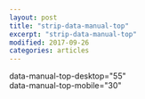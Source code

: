 ```yaml
---
layout: post
title: "strip-data-manual-top"
excerpt: "strip-data-manual-top"
modified: 2017-09-26
categories: articles
---
```

data-manual-top-desktop="55" <br>
data-manual-top-mobile="30" <br>
<div class="apester-strip" is-mobile-only="false" data-manual-top-desktop="55" data-manual-top-mobile="30" data-channel-tokens="574dc6c256ebacd453bb69ba" item-shape="square"
   item-size="medium" item-text-color="white" item-has-shadow="true" strip-background="white"></div>
<script async src="https://static.apester.com/js/sdk/latest/apester-sdk.js"></script>

<div class="apester-media" data-media-id="5eb3fdccd2ea6309ecc3fa6e" data-manual-top-desktop="55" data-manual-top-mobile="30" height="512"></div><script async src="https://static.apester.com/js/sdk/latest/apester-sdk.js"></script>

<div class="apester-media" data-media-id="5ea18e06044419599d2adf53" data-manual-top-desktop="55" data-manual-top-mobile="30" height="512"></div><script async src="https://static.apester.com/js/sdk/latest/apester-sdk.js"></script>

<div class="apester-media" data-media-id="5ec504d9c58222cd5bedf819" data-manual-top="100" height="512"></div><script async src="https://static.apester.com/js/sdk/latest/apester-sdk.js"></script>
